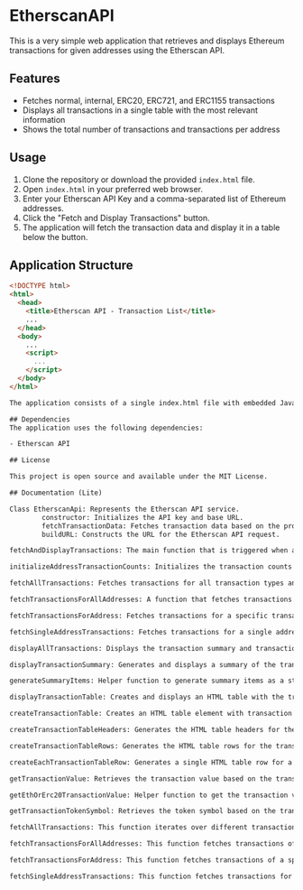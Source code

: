 # EtherscanAPI

This is a very simple web application that retrieves and displays Ethereum transactions for given addresses using the Etherscan API.

## Features

- Fetches normal, internal, ERC20, ERC721, and ERC1155 transactions
- Displays all transactions in a single table with the most relevant information
- Shows the total number of transactions and transactions per address

## Usage

1. Clone the repository or download the provided `index.html` file.
2. Open `index.html` in your preferred web browser.
3. Enter your Etherscan API Key and a comma-separated list of Ethereum addresses.
4. Click the "Fetch and Display Transactions" button.
5. The application will fetch the transaction data and display it in a table below the button.

## Application Structure

```html
<!DOCTYPE html>
<html>
  <head>
    <title>Etherscan API - Transaction List</title>
    ...
  </head>
  <body>
    ...
    <script>
      ...
    </script>
  </body>
</html>

The application consists of a single index.html file with embedded JavaScript and CSS. The JavaScript code fetches transaction data from the Etherscan API and renders it in an HTML table.

## Dependencies 
The application uses the following dependencies:

- Etherscan API

## License

This project is open source and available under the MIT License.

## Documentation (Lite)

Class EtherscanApi: Represents the Etherscan API service.
        constructor: Initializes the API key and base URL.
        fetchTransactionData: Fetches transaction data based on the provided parameters, handling pagination and rate limits.
        buildURL: Constructs the URL for the Etherscan API request.

fetchAndDisplayTransactions: The main function that is triggered when a button is clicked. It initializes the EtherscanApi instance, processes the input Ethereum addresses, initializes the address transaction counts, and fetches and displays all transactions.

initializeAddressTransactionCounts: Initializes the transaction counts for each address with a count of 0.

fetchAllTransactions: Fetches transactions for all transaction types and addresses.

fetchTransactionsForAllAddresses: A function that fetches transactions for a specific transaction type for all addresses.

fetchTransactionsForAddress: Fetches transactions for a specific transaction type for a single address.

fetchSingleAddressTransactions: Fetches transactions for a single address and a single transaction type using the EtherscanApi instance.

displayAllTransactions: Displays the transaction summary and transaction table.

displayTransactionSummary: Generates and displays a summary of the transaction counts for each address and the total count.

generateSummaryItems: Helper function to generate summary items as a string for display.

displayTransactionTable: Creates and displays an HTML table with the transaction data.

createTransactionTable: Creates an HTML table element with transaction data.

createTransactionTableHeaders: Generates the HTML table headers for the transaction table.

createTransactionTableRows: Generates the HTML table rows for the transaction data.

createEachTransactionTableRow: Generates a single HTML table row for a transaction.

getTransactionValue: Retrieves the transaction value based on the transaction type.

getEthOrErc20TransactionValue: Helper function to get the transaction value for normal, internal, and ERC20 transactions.

getTransactionTokenSymbol: Retrieves the token symbol based on the transaction type.

fetchAllTransactions: This function iterates over different transaction types (normal, internal, ERC20, ERC721, and ERC1155) and fetches transactions for all addresses for each transaction type. It does not fetch all transactions in one call; instead, it combines the transactions fetched by fetchTransactionsForAllAddresses for each transaction type.

fetchTransactionsForAllAddresses: This function fetches transactions of a specific transaction type for all addresses. It uses the fetchTransactionsForAddress function to fetch the transactions for each address and then combines the results.

fetchTransactionsForAddress: This function fetches transactions of a specific transaction type for a single address. It calls fetchSingleAddressTransactions to fetch the transactions and then maps the results to include the transaction type.

fetchSingleAddressTransactions: This function fetches transactions for a single address and a single transaction type using the EtherscanApi instance.

